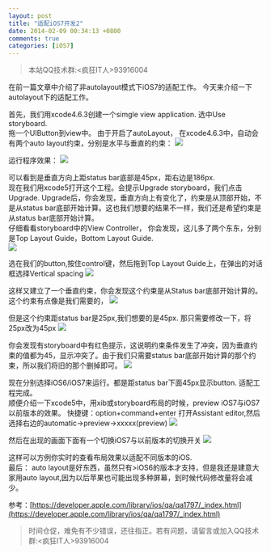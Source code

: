 ```yaml
---
layout: post
title: "适配iOS7开发2"
date: 2014-02-09 00:34:13 +0800
comments: true
categories: [iOS7]
---
```

>本站QQ技术群:<疯狂IT人>93916004

在前一篇文章中介绍了非autolayout模式下iOS7的适配工作。 今天来介绍一下autolayout下的适配工作。<br>

首先，我们用xcode4.6.3创建一个simgle view application. 选中Use storyboard.<br>
拖一个UIButton到view中。 由于开启了autoLayout， 在xcode4.6.3中，自动会有两个auto layout约束，分别是水平与垂直的约束：
![](http://ww2.sinaimg.cn/large/6bf526ffgw1edcfz58ucgj20o00a40u0.jpg)

运行程序效果：
![](http://ww4.sinaimg.cn/large/6bf526ffgw1edcfzva8w4j20hs0vkjrm.jpg)

可以看到是垂直方向上距status bar底部是45px，距右边是186px.<br>
现在我们用xcode5打开这个工程。会提示Upgrade storyboard，我们点击Upgrade. Upgrade后，你会发现，垂直方向上有变化了，约束是从顶部开始，不是从status bar底部开始计算。这也我们想要的结果不一样，我们还是希望约束是从status bar底部开始计算。<br>
仔细看看storyboard中的View Controller， 你会发现，这儿多了两个东东，分别是Top Layout Guide，Bottom Layout Guide. <br>
![](http://ww2.sinaimg.cn/large/6bf526ffgw1edcg16hbatj20ny0adaal.jpg)

选在我们的button,按住control键，然后拖到Top Layout Guide上，在弹出的对话框选择Vertical spacing
![](http://ww3.sinaimg.cn/large/6bf526ffgw1edcg1x4fjij204n03bmx3.jpg)

这样又建立了一个垂直约束，你会发现这个约束是从Status bar底部开始计算的。这个约束有点像是我们需要的，
![](http://ww1.sinaimg.cn/large/6bf526ffgw1edcg2i341lj20mt0a7wf4.jpg)

但是这个约束距status bar是25px,我们想要的是45px. 那只需要修改一下，将25px改为45px
![](http://ww4.sinaimg.cn/large/6bf526ffgw1edcg36ji0xj20vk09fmy3.jpg) 

你会发现有storyboard中有红色提示，这说明约束条件发生了冲突，因为垂直约束的值都为45，显示冲突了。由于我们只需要status bar底部开始计算的那个约束，所以我们将旧的那个删掉即可。
![](http://ww1.sinaimg.cn/large/6bf526ffgw1edcg3vzbylj20nj0akt97.jpg)

现在分别选择iOS6/iOS7来运行。都是距status bar下面45px显示button. 适配工程完成。<br>
顺便介绍一下xcode5中，用xib或storyboard布局的时候，preview iOS7与iOS7以前版本的效果。 快捷键：option+command+enter 打开Assistant editor,然后选择右边的automatic->preview->xxxxx(preview)
![](http://ww4.sinaimg.cn/large/6bf526ffgw1edcg4xvwgnj20fi0fcabq.jpg)

然后在出现的画面下面有一个切换iOS7与以前版本的切换开关
![](http://ww2.sinaimg.cn/large/6bf526ffgw1edcg5lktzgj20ca0l6t9c.jpg)

这样可以方例你实时的查看布局效果以适配不同版本的iOS.<br>
最后： auto layout是好东西，虽然只有>iOS6的版本才支持，但是我还是建意大家用auto layout,因为以后苹果也可能出现多种屏幕，到时候代码修改量将会减少。

参考：[https://developer.apple.com/library/ios/qa/qa1797/_index.html](https://developer.apple.com/library/ios/qa/qa1797/_index.html)

>时间仓促，难免有不少错误，还往指正。若有问题，请留言或加入QQ技术群:<疯狂IT人>93916004